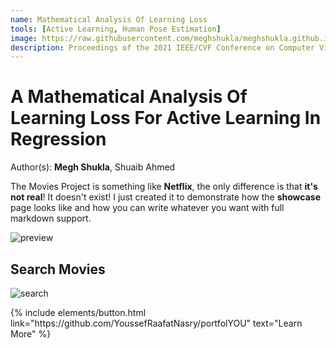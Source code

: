 ```yaml
---
name: Mathematical Analysis Of Learning Loss
tools: [Active Learning, Human Pose Estimation]
image: https://raw.githubusercontent.com/meghshukla/meghshukla.github.io/master/images/:LL%2B%2B_CVPRW.jpg
description: Proceedings of the 2021 IEEE/CVF Conference on Computer Vision and Pattern Recognition Workshops (CVPRW)
---
```


# A Mathematical Analysis Of Learning Loss For Active Learning In Regression
Author(s): **Megh Shukla**, Shuaib Ahmed  

The Movies Project is something like **Netflix**, the only difference is that **it's not real**! It doesn't exist! I just created it to demonstrate how the **showcase** page looks like and how you can write whatever you want with full markdown support.

![preview](https://www.sketchappsources.com/resources/source-image/we-were-soldiers-landing-page-dbruggisser.jpg)

## Search Movies

![search](https://www.sketchappsources.com/resources/source-image/microsoft-windows-10-virtual-keyboard-diogo-sousa.png)

<p class="text-center">
{% include elements/button.html link="https://github.com/YoussefRaafatNasry/portfolYOU" text="Learn More" %}
</p>